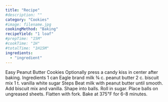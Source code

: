 ```yaml
---
title: "Recipe"
#description: ""
category: "Cookies"
#image: filename.jpg
cookingMethod: "Baking"
recipeYield: "1 loaf"
#prepTime: "15M"
#cookTime: "1H"
#totalTime: "1H15M"
ingredients:
  - "ingredient"
---
```


Easy Peanut Butter Cookies
Optionally press a candy kiss in center after baking.
Ingredients
1 can Eagle brand milk
¾ c. peanut butter
2 c. biscuit mix
1 t. vanilla
white sugar
Steps
Beat milk with peanut butter until smooth. Add biscuit mix and vanilla. Shape into balls.
Roll in sugar. Place balls on ungreased sheets. Flatten with fork.
Bake at 375℉ for 6-8 minutes.
